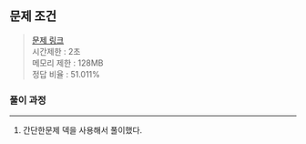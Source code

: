 ## 문제 조건
> <a href = "https://www.acmicpc.net/problem/14466"> 문제 링크 </a>  
> 시간제한 : 2초  
> 메모리 제한 : 128MB  
> 정답 비율 : 51.011%


### 풀이 과정
---
1. 간단한문제 덱을 사용해서 풀이했다.
